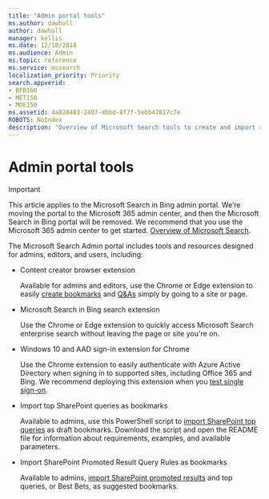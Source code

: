 ```yaml
---
title: "Admin portal tools"
ms.author: dawholl
author: dawholl
manager: kellis
ms.date: 12/18/2018
ms.audience: Admin
ms.topic: reference
ms.service: mssearch
localization_priority: Priority
search.appverid:
- BFB160
- MET150
- MOE150
ms.assetid: 4a824483-2407-4bbd-8f7f-5ebb47817c7e
ROBOTS: NoIndex
description: "Overview of Microsoft Search tools to create and import results, sign in automatically, and search from anywhere"
---
```


# Admin portal tools

> [!IMPORTANT]
> This article applies to the Microsoft Search in Bing admin portal. We’re moving the portal to the Microsoft 365 admin center, and then the Microsoft Search in Bing portal will be removed. We recommend that you use the Microsoft 365 admin center to get started. [Overview of Microsoft Search](overview-microsoft-search.md).
    
The Microsoft Search Admin portal includes tools and resources designed for admins, editors, and users, including:
  
- Content creator browser extension
    
    Available for admins and editors, use the Chrome or Edge extension to easily [create bookmarks](create-bookmarks.md) and [Q&As](create-qas.md) simply by going to a site or page. 
    
- Microsoft Search in Bing search extension
    
    Use the Chrome or Edge extension to quickly access Microsoft Search enterprise search without leaving the page or site you're on.
    
- Windows 10 and AAD sign-in extension for Chrome
    
    Use the Chrome extension to easily authenticate with Azure Active Directory when signing in to supported sites, including Office 365 and Bing. We recommend deploying this extension when you [test single sign-on](test-single-sign-on.md).
    
- Import top SharePoint queries as bookmarks
    
    Available to admins, use this PowerShell script to [import SharePoint top queries](import-sharepoint-promoted-results-and-top-queries.md) as draft bookmarks. Download the script and open the README file for information about requirements, examples, and available parameters. 
    
- Import SharePoint Promoted Result Query Rules as bookmarks
    
    Available to admins, [import SharePoint promoted results](import-sharepoint-promoted-results-and-top-queries.md) and top queries, or Best Bets, as suggested bookmarks. 

  

